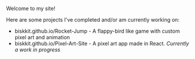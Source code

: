 Welcome to my site!

Here are some projects I've completed and/or am currently working on:
* biskkit.github.io/Rocket-Jump - A flappy-bird like game with custom pixel art and animation
* biskkit.github.io/Pixel-Art-Site - A pixel art app made in React. *Currently a work in progress* 
